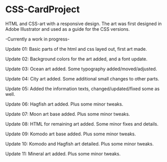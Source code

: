 # CSS-CardProject
 HTML and CSS-art with a responsive design. The art was first designed in Adobe Illustrator and used as a guide for the CSS versions.
 
 -Currently a work in progress-
 
 Update 01: Basic parts of the html and css layed out, first art made.

 Update 02: Background colors for the art added, and a font update.

 Update 03: Ocean art added. Some typography added/moved/adjusted.

 Update 04: City art added. Some additional small changes to other parts.

 Update 05: Added the information texts, changed/updated/fixed some as well.

 Update 06: Hagfish art added. Plus some minor tweaks.

 Update 07: Moon art base added. Plus some minor tweaks.

 Update 08: HTML for remaining art added. Some minor fixes and details.

 Update 09: Komodo art base added. Plus some minor tweaks.

 Update 10: Komodo and Hagfish art detailed. Plus some minor tweaks.

 Update 11: Mineral art added. Plus some minor tweaks.